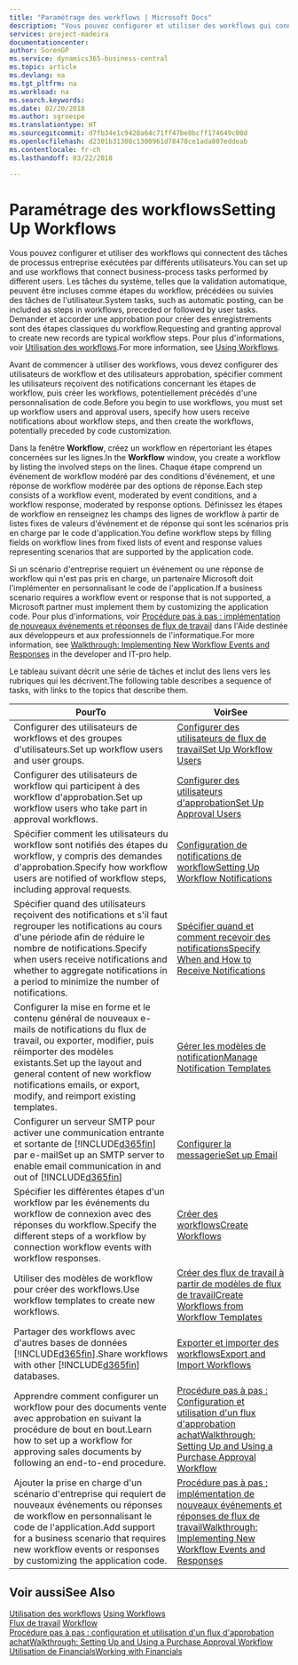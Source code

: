 ```yaml
---
title: "Paramétrage des workflows | Microsoft Docs"
description: "Vous pouvez configurer et utiliser des workflows qui connectent des tâches de processus entreprise exécutées par différents utilisateurs. Les tâches du système, telles que la validation automatique, peuvent être incluses comme étapes du workflow, précédées ou suivies des tâches de l'utilisateur. Demander et accorder une approbation pour créer des enregistrements sont des étapes classiques du workflow."
services: project-madeira
documentationcenter: 
author: SorenGP
ms.service: dynamics365-business-central
ms.topic: article
ms.devlang: na
ms.tgt_pltfrm: na
ms.workload: na
ms.search.keywords: 
ms.date: 02/20/2018
ms.author: sgroespe
ms.translationtype: HT
ms.sourcegitcommit: d7fb34e1c9428a64c71ff47be8bcff174649c00d
ms.openlocfilehash: d2301b31308c1300961d78478ce1ada807eddeab
ms.contentlocale: fr-ch
ms.lasthandoff: 03/22/2018

---
```

# <a name="setting-up-workflows"></a><span data-ttu-id="622c7-105">Paramétrage des workflows</span><span class="sxs-lookup"><span data-stu-id="622c7-105">Setting Up Workflows</span></span>
<span data-ttu-id="622c7-106">Vous pouvez configurer et utiliser des workflows qui connectent des tâches de processus entreprise exécutées par différents utilisateurs.</span><span class="sxs-lookup"><span data-stu-id="622c7-106">You can set up and use workflows that connect business-process tasks performed by different users.</span></span> <span data-ttu-id="622c7-107">Les tâches du système, telles que la validation automatique, peuvent être incluses comme étapes du workflow, précédées ou suivies des tâches de l'utilisateur.</span><span class="sxs-lookup"><span data-stu-id="622c7-107">System tasks, such as automatic posting, can be included as steps in workflows, preceded or followed by user tasks.</span></span> <span data-ttu-id="622c7-108">Demander et accorder une approbation pour créer des enregistrements sont des étapes classiques du workflow.</span><span class="sxs-lookup"><span data-stu-id="622c7-108">Requesting and granting approval to create new records are typical workflow steps.</span></span> <span data-ttu-id="622c7-109">Pour plus d'informations, voir [Utilisation des workflows](across-use-workflows.md).</span><span class="sxs-lookup"><span data-stu-id="622c7-109">For more information, see [Using Workflows](across-use-workflows.md).</span></span>  

 <span data-ttu-id="622c7-110">Avant de commencer à utiliser des workflows, vous devez configurer des utilisateurs de workflow et des utilisateurs approbation, spécifier comment les utilisateurs reçoivent des notifications concernant les étapes de workflow, puis créer les workflows, potentiellement précédés d'une personnalisation de code.</span><span class="sxs-lookup"><span data-stu-id="622c7-110">Before you begin to use workflows, you must set up workflow users and approval users, specify how users receive notifications about workflow steps, and then create the workflows, potentially preceded by code customization.</span></span>  

 <span data-ttu-id="622c7-111">Dans la fenêtre **Workflow**, créez un workflow en répertoriant les étapes concernées sur les lignes.</span><span class="sxs-lookup"><span data-stu-id="622c7-111">In the **Workflow** window, you create a workflow by listing the involved steps on the lines.</span></span> <span data-ttu-id="622c7-112">Chaque étape comprend un événement de workflow modéré par des conditions d'événement, et une réponse de workflow modérée par des options de réponse.</span><span class="sxs-lookup"><span data-stu-id="622c7-112">Each step consists of a workflow event, moderated by event conditions, and a workflow response, moderated by response options.</span></span> <span data-ttu-id="622c7-113">Définissez les étapes de workflow en renseignez les champs des lignes de workflow à partir de listes fixes de valeurs d'événement et de réponse qui sont les scénarios pris en charge par le code d'application.</span><span class="sxs-lookup"><span data-stu-id="622c7-113">You define workflow steps by filling fields on workflow lines from fixed lists of event and response values representing scenarios that are supported by the application code.</span></span>  

 <span data-ttu-id="622c7-114">Si un scénario d'entreprise requiert un événement ou une réponse de workflow qui n'est pas pris en charge, un partenaire Microsoft doit l'implémenter en personnalisant le code de l'application.</span><span class="sxs-lookup"><span data-stu-id="622c7-114">If a business scenario requires a workflow event or response that is not supported, a Microsoft partner must implement them by customizing the application code.</span></span> <span data-ttu-id="622c7-115">Pour plus d'informations, voir [Procédure pas à pas : implémentation de nouveaux événements et réponses de flux de travail](/dynamics-nav/Walkthrough--Implementing-New-Workflow-Events-and-Responses) dans l'Aide destinée aux développeurs et aux professionnels de l'informatique.</span><span class="sxs-lookup"><span data-stu-id="622c7-115">For more information, see [Walkthrough: Implementing New Workflow Events and Responses](/dynamics-nav/Walkthrough--Implementing-New-Workflow-Events-and-Responses) in the developer and IT-pro help.</span></span>

 <span data-ttu-id="622c7-116">Le tableau suivant décrit une série de tâches et inclut des liens vers les rubriques qui les décrivent.</span><span class="sxs-lookup"><span data-stu-id="622c7-116">The following table describes a sequence of tasks, with links to the topics that describe them.</span></span>  

|<span data-ttu-id="622c7-117">**Pour**</span><span class="sxs-lookup"><span data-stu-id="622c7-117">**To**</span></span>|<span data-ttu-id="622c7-118">**Voir**</span><span class="sxs-lookup"><span data-stu-id="622c7-118">**See**</span></span>|  
|------------|-------------|  
|<span data-ttu-id="622c7-119">Configurer des utilisateurs de workflows et des groupes d'utilisateurs.</span><span class="sxs-lookup"><span data-stu-id="622c7-119">Set up workflow users and user groups.</span></span>|[<span data-ttu-id="622c7-120">Configurer des utilisateurs de flux de travail</span><span class="sxs-lookup"><span data-stu-id="622c7-120">Set Up Workflow Users</span></span>](across-how-to-set-up-workflow-users.md)|  
|<span data-ttu-id="622c7-121">Configurer des utilisateurs de workflow qui participent à des workflow d'approbation.</span><span class="sxs-lookup"><span data-stu-id="622c7-121">Set up workflow users who take part in approval workflows.</span></span>|[<span data-ttu-id="622c7-122">Configurer des utilisateurs d'approbation</span><span class="sxs-lookup"><span data-stu-id="622c7-122">Set Up Approval Users</span></span>](across-how-to-set-up-approval-users.md)|  
|<span data-ttu-id="622c7-123">Spécifier comment les utilisateurs du workflow sont notifiés des étapes du workflow, y compris des demandes d'approbation.</span><span class="sxs-lookup"><span data-stu-id="622c7-123">Specify how workflow users are notified of workflow steps, including approval requests.</span></span>|[<span data-ttu-id="622c7-124">Configuration de notifications de workflow</span><span class="sxs-lookup"><span data-stu-id="622c7-124">Setting Up Workflow Notifications</span></span>](across-setting-up-workflow-notifications.md)|  
|<span data-ttu-id="622c7-125">Spécifier quand des utilisateurs reçoivent des notifications et s'il faut regrouper les notifications au cours d'une période afin de réduire le nombre de notifications.</span><span class="sxs-lookup"><span data-stu-id="622c7-125">Specify when users receive notifications and whether to aggregate notifications in a period to minimize the number of notifications.</span></span>|[<span data-ttu-id="622c7-126">Spécifier quand et comment recevoir des notifications</span><span class="sxs-lookup"><span data-stu-id="622c7-126">Specify When and How to Receive Notifications</span></span>](across-how-to-specify-when-and-how-to-receive-notifications.md)|  
|<span data-ttu-id="622c7-127">Configurer la mise en forme et le contenu général de nouveaux e\-mails de notifications du flux de travail, ou exporter, modifier, puis réimporter des modèles existants.</span><span class="sxs-lookup"><span data-stu-id="622c7-127">Set up the layout and general content of new workflow notifications emails, or export, modify, and reimport existing templates.</span></span>|[<span data-ttu-id="622c7-128">Gérer les modèles de notification</span><span class="sxs-lookup"><span data-stu-id="622c7-128">Manage Notification Templates</span></span>](across-how-to-manage-notification-templates.md)|  
|<span data-ttu-id="622c7-129">Configurer un serveur SMTP pour activer une communication entrante et sortante de [!INCLUDE[d365fin](includes/d365fin_md.md)] par e-mail</span><span class="sxs-lookup"><span data-stu-id="622c7-129">Set up an SMTP server to enable email communication in and out of [!INCLUDE[d365fin](includes/d365fin_md.md)]</span></span>|[<span data-ttu-id="622c7-130">Configurer la messagerie</span><span class="sxs-lookup"><span data-stu-id="622c7-130">Set up Email</span></span>](admin-how-setup-email.md)|
|<span data-ttu-id="622c7-131">Spécifier les différentes étapes d'un workflow par les événements du workflow de connexion avec des réponses du workflow.</span><span class="sxs-lookup"><span data-stu-id="622c7-131">Specify the different steps of a workflow by connection workflow events with workflow responses.</span></span>|[<span data-ttu-id="622c7-132">Créer des workflows</span><span class="sxs-lookup"><span data-stu-id="622c7-132">Create Workflows</span></span>](across-how-to-create-workflows.md)|  
|<span data-ttu-id="622c7-133">Utiliser des modèles de workflow pour créer des workflows.</span><span class="sxs-lookup"><span data-stu-id="622c7-133">Use workflow templates to create new workflows.</span></span>|[<span data-ttu-id="622c7-134">Créer des flux de travail à partir de modèles de flux de travail</span><span class="sxs-lookup"><span data-stu-id="622c7-134">Create Workflows from Workflow Templates</span></span>](across-how-to-create-workflows-from-workflow-templates.md)|  
|<span data-ttu-id="622c7-135">Partager des workflows avec d'autres bases de données [!INCLUDE[d365fin](includes/d365fin_md.md)].</span><span class="sxs-lookup"><span data-stu-id="622c7-135">Share workflows with other [!INCLUDE[d365fin](includes/d365fin_md.md)] databases.</span></span>|[<span data-ttu-id="622c7-136">Exporter et importer des workflows</span><span class="sxs-lookup"><span data-stu-id="622c7-136">Export and Import Workflows</span></span>](across-how-to-export-and-import-workflows.md)|  
|<span data-ttu-id="622c7-137">Apprendre comment configurer un workflow pour des documents vente avec approbation en suivant la procédure de bout en bout.</span><span class="sxs-lookup"><span data-stu-id="622c7-137">Learn how to set up a workflow for approving sales documents by following an end-to-end procedure.</span></span>|[<span data-ttu-id="622c7-138">Procédure pas à pas : Configuration et utilisation d'un flux d'approbation achat</span><span class="sxs-lookup"><span data-stu-id="622c7-138">Walkthrough: Setting Up and Using a Purchase Approval Workflow</span></span>](walkthrough-setting-up-and-using-a-purchase-approval-workflow.md)|  
|<span data-ttu-id="622c7-139">Ajouter la prise en charge d'un scénario d'entreprise qui requiert de nouveaux événements ou réponses de workflow en personnalisant le code de l'application.</span><span class="sxs-lookup"><span data-stu-id="622c7-139">Add support for a business scenario that requires new workflow events or responses by customizing the application code.</span></span>|[<span data-ttu-id="622c7-140">Procédure pas à pas : implémentation de nouveaux événements et réponses de flux de travail</span><span class="sxs-lookup"><span data-stu-id="622c7-140">Walkthrough: Implementing New Workflow Events and Responses</span></span>](/dynamics-nav/Walkthrough--Implementing-New-Workflow-Events-and-Responses)|  

## <a name="see-also"></a><span data-ttu-id="622c7-141">Voir aussi</span><span class="sxs-lookup"><span data-stu-id="622c7-141">See Also</span></span>  
 <span data-ttu-id="622c7-142">[Utilisation des workflows](across-use-workflows.md) </span><span class="sxs-lookup"><span data-stu-id="622c7-142">[Using Workflows](across-use-workflows.md) </span></span>  
 <span data-ttu-id="622c7-143">[Flux de travail](across-workflow.md) </span><span class="sxs-lookup"><span data-stu-id="622c7-143">[Workflow](across-workflow.md) </span></span>  
 [<span data-ttu-id="622c7-144">Procédure pas à pas : configuration et utilisation d'un flux d'approbation achat</span><span class="sxs-lookup"><span data-stu-id="622c7-144">Walkthrough: Setting Up and Using a Purchase Approval Workflow</span></span>](walkthrough-setting-up-and-using-a-purchase-approval-workflow.md)  
 [<span data-ttu-id="622c7-145">Utilisation de Financials</span><span class="sxs-lookup"><span data-stu-id="622c7-145">Working with Financials</span></span>](ui-work-product.md)

